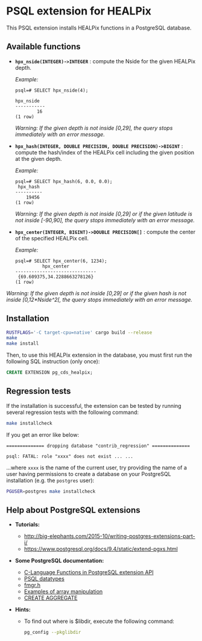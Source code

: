 
# PSQL extension for HEALPix

This PSQL extension installs HEALPix functions in a PostgreSQL database.

## Available functions


* **`hpx_nside(INTEGER)->INTEGER`** :
  compute the Nside for the given HEALPix depth.
  
  _Example:_
  
  ```
  psql=# SELECT hpx_nside(4);
  
  hpx_nside
  -----------
          16
  (1 row)
  ```
  
  _Warning: If the given depth is not inside [0,29], the query stops immediately
   with an error message._
  
* **`hpx_hash(INTEGER, DOUBLE PRECISION, DOUBLE PRECISION)->BIGINT`** :
  compute the hash/index of the HEALPix cell including the given position at the
  given depth.
  
  _Example:_
  
  ```
  psql=# SELECT hpx_hash(6, 0.0, 0.0);
   hpx_hash
  ----------
      19456
  (1 row)
  ```
  
  _Warning: If the given depth is not inside [0,29] or if the given latitude is
   not inside [-90,90], the query stops immediately with an error message._

* **`hpx_center(INTEGER, BIGINT)->DOUBLE PRECISION[]`** :
  compute the center of the specified HEALPix cell.
  
  _Example:_
  
  ```
  psql=# SELECT hpx_center(6, 1234);
            hpx_center          
  ------------------------------
   {69.609375,34.2288663278126}
  (1 row)
  ```
  
 _Warning: If the given depth is not inside [0,29] or if the given hash is not
  inside [0,12*Nside^2[, the query stops immediately with an error message._

 
## Installation

```bash
RUSTFLAGS='-C target-cpu=native' cargo build --release
make
make install
```

Then, to use this HEALPix extension in the database, you must first run the
following SQL instruction (only once):

```sql
CREATE EXTENSION pg_cds_healpix;
```


## Regression tests

If the installation is successful, the extension can be tested by running
several regression tests with the following command:

```bash
make installcheck
```

If you get an error like below:

```
============== dropping database "contrib_regression" ==============

psql: FATAL: role "xxxx" does not exist ... ...
```

...where `xxxx` is the name of the current user, try providing the name of a
user having permissions to create a database on your PostgreSQL installation
(e.g. the `postgres` user):

```bash
PGUSER=postgres make installcheck
```


## Help about PostgreSQL extensions

* **Tutorials:**
  - <http://big-elephants.com/2015-10/writing-postgres-extensions-part-i/>
  - <https://www.postgresql.org/docs/9.4/static/extend-pgxs.html>

* **Some PostgreSQL documentation:**
  - [C-Language Functions in PostgreSQL extension API](https://www.postgresql.org/docs/current/xfunc-c.html)
  - [PSQL datatypes](https://docs.postgresql.fr/10/xfunc-c.html)
  - [fmgr.h](https://doxygen.postgresql.org/fmgr_8h.html)
  - [Examples of array manipulation](https://github.com/pjungwir/aggs_for_arrays)
  - [CREATE AGGREGATE](https://www.postgresql.org/docs/current/sql-createaggregate.html)

* **Hints:**
  - To find out where is $libdir, execute the following command:
    ```bash
    pg_config --pkglibdir
    ```
